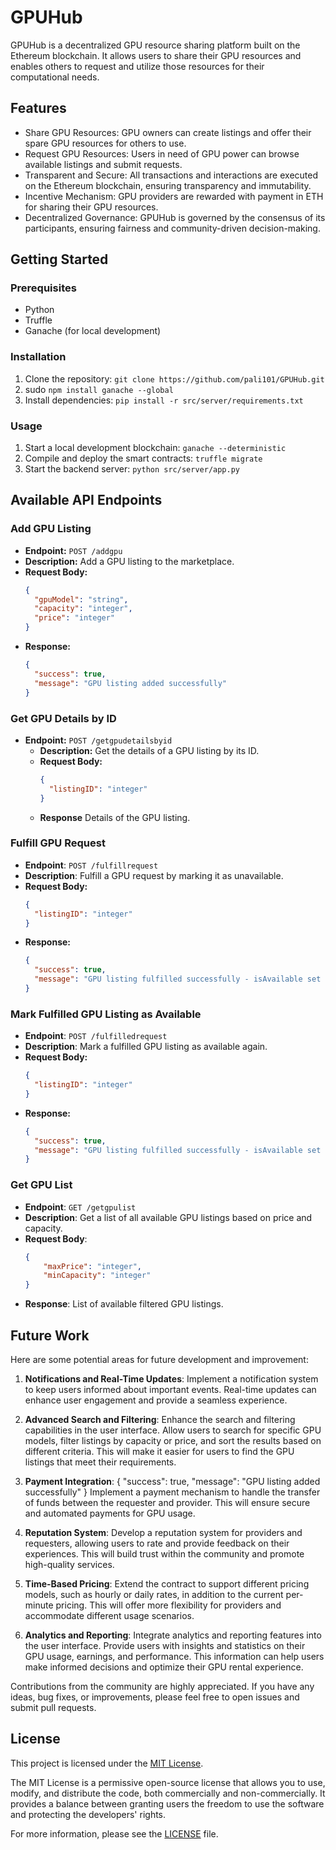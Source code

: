 # GPUHub

GPUHub is a decentralized GPU resource sharing platform built on the Ethereum blockchain. It allows users to share their GPU resources and enables others to request and utilize those resources for their computational needs.

## Features

- Share GPU Resources: GPU owners can create listings and offer their spare GPU resources for others to use.
- Request GPU Resources: Users in need of GPU power can browse available listings and submit requests.
- Transparent and Secure: All transactions and interactions are executed on the Ethereum blockchain, ensuring transparency and immutability.
- Incentive Mechanism: GPU providers are rewarded with payment in ETH for sharing their GPU resources.
- Decentralized Governance: GPUHub is governed by the consensus of its participants, ensuring fairness and community-driven decision-making.

## Getting Started

### Prerequisites

- Python
- Truffle
- Ganache (for local development)

### Installation

1. Clone the repository: `git clone https://github.com/pali101/GPUHub.git`
2. sudo `npm install ganache --global`
3. Install dependencies: `pip install -r src/server/requirements.txt`
### Usage

1. Start a local development blockchain: `ganache --deterministic`
2. Compile and deploy the smart contracts: `truffle migrate`
3. Start the backend server: `python src/server/app.py`

## Available API Endpoints

### Add GPU Listing

- **Endpoint:** `POST /addgpu`
- **Description:** Add a GPU listing to the marketplace.
- **Request Body:**
  ```json
  {
    "gpuModel": "string",
    "capacity": "integer",
    "price": "integer"
  }
    ```
- **Response:**
  ```json
  {
    "success": true,
    "message": "GPU listing added successfully"
  }
  ```

### Get GPU Details by ID
  - **Endpoint:** `POST /getgpudetailsbyid`
    - **Description:** Get the details of a GPU listing by its ID.
    - **Request Body:**
      ```json
      {
        "listingID": "integer"
      }
    - **Response** Details of the GPU listing.

### Fulfill GPU Request
- **Endpoint**: `POST /fulfillrequest`
- **Description**: Fulfill a GPU request by marking it as unavailable.
- **Request Body:**
  ```json
  {
    "listingID": "integer"
  }
  ```
- **Response:**
  ```json
  {
    "success": true,
    "message": "GPU listing fulfilled successfully - isAvailable set to false"
  }
  ```

### Mark Fulfilled GPU Listing as Available
- **Endpoint**: `POST /fulfilledrequest`
- **Description**: Mark a fulfilled GPU listing as available again.
- **Request Body:**
  ```json
  {
    "listingID": "integer"
  }
  ```
- **Response:**
  ```json
  {
    "success": true,
    "message": "GPU listing fulfilled successfully - isAvailable set to true"
  }
  ```

### Get GPU List
- **Endpoint**: `GET /getgpulist`
- **Description**: Get a list of all available GPU listings based on price and capacity.
- **Request Body**:
    ```json
    {
        "maxPrice": "integer",
        "minCapacity": "integer"
    }
    ```
- **Response**: List of available filtered GPU listings.

## Future Work

Here are some potential areas for future development and improvement:
1. **Notifications and Real-Time Updates**: Implement a notification system to keep users informed about important events. Real-time updates can enhance user engagement and provide a seamless experience.

2. **Advanced Search and Filtering**: Enhance the search and filtering capabilities in the user interface. Allow users to search for specific GPU models, filter listings by capacity or price, and sort the results based on different criteria. This will make it easier for users to find the GPU listings that meet their requirements.

3. **Payment Integration**: {
  "success": true,
  "message": "GPU listing added successfully"
}
Implement a payment mechanism to handle the transfer of funds between the requester and provider. This will ensure secure and automated payments for GPU usage.

4. **Reputation System**: Develop a reputation system for providers and requesters, allowing users to rate and provide feedback on their experiences. This will build trust within the community and promote high-quality services.

5. **Time-Based Pricing**: Extend the contract to support different pricing models, such as hourly or daily rates, in addition to the current per-minute pricing. This will offer more flexibility for providers and accommodate different usage scenarios.

6. **Analytics and Reporting**: Integrate analytics and reporting features into the user interface. Provide users with insights and statistics on their GPU usage, earnings, and performance. This information can help users make informed decisions and optimize their GPU rental experience.

Contributions from the community are highly appreciated. If you have any ideas, bug fixes, or improvements, please feel free to open issues and submit pull requests.

## License

This project is licensed under the [MIT License](LICENSE).

The MIT License is a permissive open-source license that allows you to use, modify, and distribute the code, both commercially and non-commercially. It provides a balance between granting users the freedom to use the software and protecting the developers' rights.

For more information, please see the [LICENSE](LICENSE) file.

